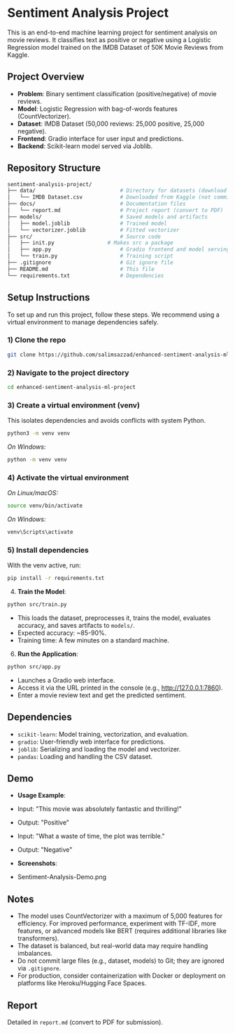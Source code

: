 # Sentiment Analysis Project

This is an end-to-end machine learning project for sentiment analysis on movie reviews. It classifies text as positive or negative using a Logistic Regression model trained on the IMDB Dataset of 50K Movie Reviews from Kaggle.

## Project Overview

- **Problem**: Binary sentiment classification (positive/negative) of movie reviews.
- **Model**: Logistic Regression with bag-of-words features (CountVectorizer).
- **Dataset**: IMDB Dataset (50,000 reviews: 25,000 positive, 25,000 negative).
- **Frontend**: Gradio interface for user input and predictions.
- **Backend**: Scikit-learn model served via Joblib.

## Repository Structure
```bash
sentiment-analysis-project/
├── data/                           # Directory for datasets (download and place here)
│   └── IMDB Dataset.csv            # Downloaded from Kaggle (not committed to git)
├── docs/                           # Documentation files
│   └── report.md                   # Project report (convert to PDF)
├── models/                         # Saved models and artifacts
│   ├── model.joblib                # Trained model
│   └── vectorizer.joblib           # Fitted vectorizer
├── src/                            # Source code
│   ├── init.py                 # Makes src a package
│   ├── app.py                      # Gradio frontend and model serving
│   └── train.py                    # Training script
├── .gitignore                      # Git ignore file
├── README.md                       # This file
└── requirements.txt                # Dependencies
```

## Setup Instructions
To set up and run this project, follow these steps. We recommend using a virtual environment to manage dependencies safely.

### 1) Clone the repo
```bash
git clone https://github.com/salimsazzad/enhanced-sentiment-analysis-ml-project.git
```
### 2) Navigate to the project directory
```bash
cd enhanced-sentiment-analysis-ml-project
```

### 3) Create a virtual environment (venv)
This isolates dependencies and avoids conflicts with system Python.
```bash
python3 -m venv venv
```
_On Windows:_
```bash
python -m venv venv
```

### 4) Activate the virtual environment
_On Linux/macOS:_
```bash
source venv/bin/activate
```
_On Windows:_
```bash
venv\Scripts\activate
```

### 5) Install dependencies
With the venv active, run:
```bash
pip install -r requirements.txt
```
4. **Train the Model**:
```bash
python src/train.py
```
- This loads the dataset, preprocesses it, trains the model, evaluates accuracy, and saves artifacts to `models/`.
- Expected accuracy: ~85-90%.
- Training time: A few minutes on a standard machine.

6. **Run the Application**:
```bash
python src/app.py
```

- Launches a Gradio web interface.
- Access it via the URL printed in the console (e.g., http://127.0.0.1:7860).
- Enter a movie review text and get the predicted sentiment.

## Dependencies

- `scikit-learn`: Model training, vectorization, and evaluation.
- `gradio`: User-friendly web interface for predictions.
- `joblib`: Serializing and loading the model and vectorizer.
- `pandas`: Loading and handling the CSV dataset.

## Demo

- **Usage Example**:
- Input: "This movie was absolutely fantastic and thrilling!"
- Output: "Positive"

- Input: "What a waste of time, the plot was terrible."
- Output: "Negative"

- **Screenshots**:
- Sentiment-Analysis-Demo.png

## Notes

- The model uses CountVectorizer with a maximum of 5,000 features for efficiency. For improved performance, experiment with TF-IDF, more features, or advanced models like BERT (requires additional libraries like transformers).
- The dataset is balanced, but real-world data may require handling imbalances.
- Do not commit large files (e.g., dataset, models) to Git; they are ignored via `.gitignore`.
- For production, consider containerization with Docker or deployment on platforms like Heroku/Hugging Face Spaces.

## Report
Detailed in `report.md` (convert to PDF for submission).


